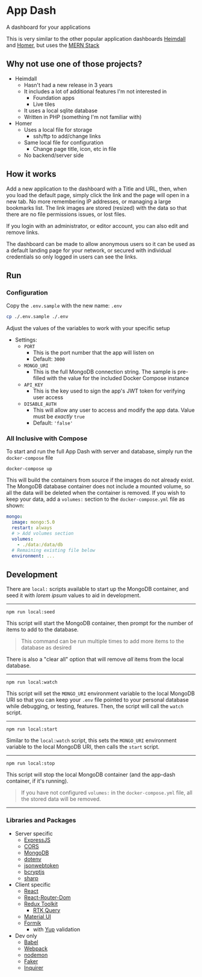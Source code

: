 # App Dash

A dashboard for your applications

This is very similar to the other popular application dashboards [Heimdall](https://heimdall.site/) and [Homer](https://github.com/bastienwirtz/homer), but uses the [MERN Stack](https://www.mongodb.com/mern-stack)

## Why not use one of those projects?

- Heimdall
  - Hasn't had a new release in 3 years
  - It includes a lot of additional features I'm not interested in
    - Foundation apps
    - Live tiles
  - It uses a local sqlite database
  - Written in PHP (something I'm not familiar with)
- Homer
  - Uses a local file for storage
    - ssh/ftp to add/change links
  - Same local file for configuration
    - Change page title, icon, etc in file
  - No backend/server side

## How it works

Add a new application to the dashboard with a Title and URL, then, when you load the default page, simply click the link and the page will open in a new tab. No more remembering IP addresses, or managing a large bookmarks list. The link images are stored (resized) with the data so that there are no file permissions issues, or lost files.

If you login with an administrator, or editor account, you can also edit and remove links.

The dashboard can be made to allow anonymous users so it can be used as a default landing page for your network, or secured with individual credentials so only logged in users can see the links.

## Run

### Configuration

Copy the `.env.sample` with the new name: `.env`

```bash
cp ./.env.sample ./.env
```

Adjust the values of the variables to work with your specific setup

- Settings:
  - `PORT`
    - This is the port number that the app will listen on
    - Default: `3000`
  - `MONGO_URI`
    - This is the full MongoDB connection string. The sample is pre-filled with the value for the included Docker Compose instance
  - `API_KEY`
    - This is the key used to sign the app's JWT token for verifying user access
  - `DISABLE_AUTH`
    - This will allow any user to access and modify the app data. Value must be _exactly_ `true`
    - Default: `'false'`

### All Inclusive with Compose

To start and run the full App Dash with server and database, simply run the `docker-compose` file

```shell
docker-compose up
```

This will build the containers from source if the images do not already exist. The MongoDB database container does not include a mounted volume, so all the data will be deleted when the container is removed. If you wish to keep your data, add a `volumes:` section to the `docker-compose.yml` file as shown:

```yaml
mongo:
  image: mongo:5.0
  restart: always
  # > Add volumes section
  volumes:
    - ./data:/data/db
  # Remaining existing file below
  environment: ...
```

## Development

There are `local:` scripts available to start up the MongoDB container, and seed it with _lorem ipsum_ values to aid in development.

---

```
npm run local:seed
```
This script will start the MongoDB container, then prompt for the number of items to add to the database.

> This command can be run multiple times to add more items to the database as desired

There is also a "clear all" option that will remove _all_ items from the local database.

---

```
npm run local:watch
```
This script will set the `MONGO_URI` environment variable to the local MongoDB URI so that you can keep your `.env` file pointed to your personal database while debugging, or testing, features. Then, the script will call the `watch` script.

---

```
npm run local:start
```
Similar to the `local:watch` script, this sets the `MONGO_URI` environment variable to the local MongoDB URI, then calls the `start` script.

---

```
npm run local:stop
```
This script will stop the local MongoDB container (and the app-dash container, if it's running).

> If you have not configured `volumes:` in the `docker-compose.yml` file, all the stored data will be removed.

---

### Libraries and Packages

- Server specific
  - [ExpressJS](http://expressjs.com/)
  - [CORS](https://github.com/expressjs/cors)
  - [MongoDB](https://mongodb.github.io/node-mongodb-native/)
  - [dotenv](https://www.npmjs.com/package/dotenv)
  - [jsonwebtoken](https://www.npmjs.com/package/jsonwebtoken)
  - [bcryptjs](https://www.npmjs.com/package/bcrypt)
  - [sharp](https://www.npmjs.com/package/sharp)
- Client specific
  - [React](https://reactjs.org/)
  - [React-Router-Dom](https://reactrouter.com/web/guides/quick-start)
  - [Redux Toolkit](https://redux-toolkit.js.org/)
    - [RTK Query](https://redux-toolkit.js.org/rtk-query/overview)
  - [Material UI](https://mui.com/)
  - [Formik](https://formik.org/docs/overview)
    - with [Yup](https://github.com/jquense/yup#readme) validation
- Dev only
  - [Babel](https://babeljs.io/docs/)
  - [Webpack](https://webpack.js.org/concepts/)
  - [nodemon](https://nodemon.io/)
  - [Faker](https://fakerjs.dev/)
  - [Inquirer](https://github.com/SBoudrias/Inquirer.js)
